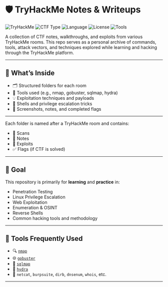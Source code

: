 # 🛡️ TryHackMe Notes & Writeups

![TryHackMe](https://img.shields.io/badge/Platform-TryHackMe-red?style=for-the-badge&logo=tryhackme)
![CTF Type](https://img.shields.io/badge/Type-CTF_Hacking-blue?style=for-the-badge&logo=hackthebox)
![Language](https://img.shields.io/badge/Notes-Markdown-ff69b4?style=for-the-badge&logo=markdown)
![License](https://img.shields.io/badge/License-SupNum-green?style=for-the-badge&logo=open-source-initiative)
![Tools](https://img.shields.io/badge/Tools-Nmap%2C%20Hydra%2C%20SQLMap-6e40c9?style=for-the-badge&logo=gnometerminal)


A collection of CTF notes, walkthroughs, and exploits from various TryHackMe rooms.
This repo serves as a personal archive of commands, tools, attack vectors, and techniques explored while learning and hacking through the TryHackMe platform.

---

## 🚀 What’s Inside

- 🗂️ Structured folders for each room
- 🧰 Tools used (e.g., nmap, gobuster, sqlmap, hydra)
- 💡 Exploitation techniques and payloads
- 🐚 Shells and privilege escalation tricks
- 📁 Screenshots, notes, and completed flags

---
Each folder is named after a TryHackMe room and contains:
- 📝 Scans
- 🧠 Notes
- 🧪 Exploits
- ✅ Flags (if CTF is solved)

---

## 🧠 Goal

This repository is primarily for **learning** and **practice** in:
- Penetration Testing
- Linux Privilege Escalation
- Web Exploitation
- Enumeration & OSINT
- Reverse Shells
- Common hacking tools and methodology

---

## 🔧 Tools Frequently Used

- 🔍 [`nmap`](https://nmap.org/)
- 🌐 [`gobuster`](https://github.com/OJ/gobuster)
- 🧪 [`sqlmap`](https://sqlmap.org/)
- 🔐 [`hydra`](https://github.com/vanhauser-thc/thc-hydra)
- 🦾 `netcat`, `burpsuite`, `dirb`, `dnsenum`, `whois`, etc.

---
